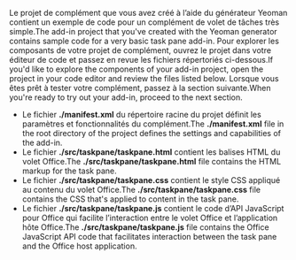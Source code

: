 <span data-ttu-id="51e76-101">Le projet de complément que vous avez créé à l’aide du générateur Yeoman contient un exemple de code pour un complément de volet de tâches très simple.</span><span class="sxs-lookup"><span data-stu-id="51e76-101">The add-in project that you've created with the Yeoman generator contains sample code for a very basic task pane add-in.</span></span> <span data-ttu-id="51e76-102">Pour explorer les composants de votre projet de complément, ouvrez le projet dans votre éditeur de code et passez en revue les fichiers répertoriés ci-dessous.</span><span class="sxs-lookup"><span data-stu-id="51e76-102">If you'd like to explore the components of your add-in project, open the project in your code editor and review the files listed below.</span></span> <span data-ttu-id="51e76-103">Lorsque vous êtes prêt à tester votre complément, passez à la section suivante.</span><span class="sxs-lookup"><span data-stu-id="51e76-103">When you're ready to try out your add-in, proceed to the next section.</span></span>

- <span data-ttu-id="51e76-104">Le fichier **./manifest.xml** du répertoire racine du projet définit les paramètres et fonctionnalités du complément.</span><span class="sxs-lookup"><span data-stu-id="51e76-104">The **./manifest.xml** file in the root directory of the project defines the settings and capabilities of the add-in.</span></span>
- <span data-ttu-id="51e76-105">Le fichier **./src/taskpane/taskpane.html** contient les balises HTML du volet Office.</span><span class="sxs-lookup"><span data-stu-id="51e76-105">The **./src/taskpane/taskpane.html** file contains the HTML markup for the task pane.</span></span>
- <span data-ttu-id="51e76-106">Le fichier **./src/taskpane/taskpane.css** contient le style CSS appliqué au contenu du volet Office.</span><span class="sxs-lookup"><span data-stu-id="51e76-106">The **./src/taskpane/taskpane.css** file contains the CSS that's applied to content in the task pane.</span></span>
- <span data-ttu-id="51e76-107">Le fichier **./src/taskpane/taskpane.js** contient le code d’API JavaScript pour Office qui facilite l’interaction entre le volet Office et l’application hôte Office.</span><span class="sxs-lookup"><span data-stu-id="51e76-107">The **./src/taskpane/taskpane.js** file contains the Office JavaScript API code that facilitates interaction between the task pane and the Office host application.</span></span>

